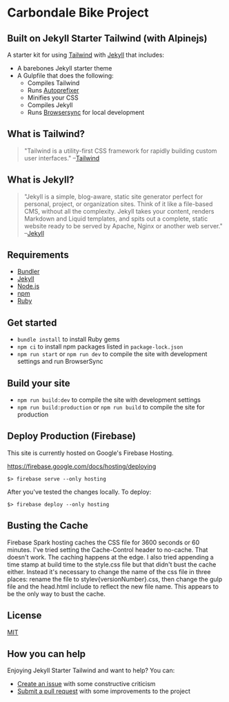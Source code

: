 # Carbondale Bike Project

## Built on Jekyll Starter Tailwind (with Alpinejs)

A starter kit for using [Tailwind](https://tailwindcss.com) with [Jekyll](https://jekyllrb.com/) that includes:

- A barebones Jekyll starter theme
- A Gulpfile that does the following:
  - Compiles Tailwind
  - Runs [Autoprefixer](https://github.com/postcss/autoprefixer)
  - Minifies your CSS
  - Compiles Jekyll
  - Runs [Browsersync](https://www.browsersync.io/) for local development

## What is Tailwind?

> "Tailwind is a utility-first CSS framework for rapidly building custom user interfaces."
> –[Tailwind](https://tailwindcss.com)

## What is Jekyll?

> "Jekyll is a simple, blog-aware, static site generator perfect for personal, project, or organization sites. Think of it like a file-based CMS, without all the complexity. Jekyll takes your content, renders Markdown and Liquid templates, and spits out a complete, static website ready to be served by Apache, Nginx or another web server."
> –[Jekyll](https://jekyllrb.com/)

## Requirements

- [Bundler](http://bundler.io/)
- [Jekyll](https://jekyllrb.com/)
- [Node.js](https://nodejs.org/en/)
- [npm](https://www.npmjs.com/)
- [Ruby](https://www.ruby-lang.org/en/)

## Get started

- `bundle install` to install Ruby gems
- `npm ci` to install npm packages listed in `package-lock.json`
- `npm run start` or `npm run dev` to compile the site with development settings and run BrowserSync

## Build your site

- `npm run build:dev` to compile the site with development settings
- `npm run build:production` or `npm run build` to compile the site for production

## Deploy Production (Firebase)

This site is currently hosted on Google's Firebase Hosting.

https://firebase.google.com/docs/hosting/deploying

`$> firebase serve --only hosting`

After you've tested the changes locally. To deploy:

`$> firebase deploy --only hosting`

## Busting the Cache

Firebase Spark hosting caches the CSS file for 3600 seconds or 60 minutes. I've tried setting the Cache-Control header to no-cache. That doesn't work. The caching happens at the edge. I also tried appending a time stamp at build time to the style.css file but that didn't bust the cache either. Instead it's necessary to change the name of the css file in three places: rename the file to stylev{versionNumber}.css, then change the gulp file and the head.html include to reflect the new file name. This appears to be the only way to bust the cache.

## License

[MIT](https://github.com/taylorbryant/jekyll-starter-tailwind/blob/master/LICENSE.md)

## How you can help

Enjoying Jekyll Starter Tailwind and want to help? You can:

- [Create an issue](https://github.com/taylorbryant/jekyll-starter-tailwind/issues/new) with some constructive criticism
- [Submit a pull request](https://github.com/taylorbryant/jekyll-starter-tailwind/compare) with some improvements to the project

